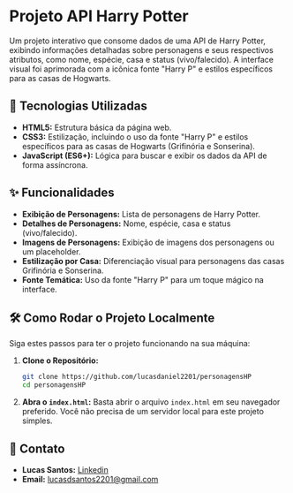 # Projeto API Harry Potter

Um projeto interativo que consome dados de uma API de Harry Potter, exibindo informações detalhadas sobre personagens e seus respectivos atributos, como nome, espécie, casa e status (vivo/falecido). A interface visual foi aprimorada com a icônica fonte "Harry P" e estilos específicos para as casas de Hogwarts.

## 🚀 Tecnologias Utilizadas

  * **HTML5:** Estrutura básica da página web.
  * **CSS3:** Estilização, incluindo o uso da fonte "Harry P" e estilos específicos para as casas de Hogwarts (Grifinória e Sonserina).
  * **JavaScript (ES6+):** Lógica para buscar e exibir os dados da API de forma assíncrona.

## ✨ Funcionalidades

  * **Exibição de Personagens:** Lista de personagens de Harry Potter.
  * **Detalhes de Personagens:** Nome, espécie, casa e status (vivo/falecido).
  * **Imagens de Personagens:** Exibição de imagens dos personagens ou um placeholder.
  * **Estilização por Casa:** Diferenciação visual para personagens das casas Grifinória e Sonserina.
  * **Fonte Temática:** Uso da fonte "Harry P" para um toque mágico na interface.

## 🛠️ Como Rodar o Projeto Localmente

Siga estes passos para ter o projeto funcionando na sua máquina:

1.  **Clone o Repositório:**

    ```bash
    git clone https://github.com/lucasdaniel2201/personagensHP
    cd personagensHP
    ```
    
2.  **Abra o `index.html`:**
    Basta abrir o arquivo `index.html` em seu navegador preferido. Você não precisa de um servidor local para este projeto simples. 


## 📧 Contato

  * **Lucas Santos:** [Linkedin](https://www.linkedin.com/in/lucas-santos-a620011b9/)
  * **Email:** lucasdsantos2201@gmail.com
